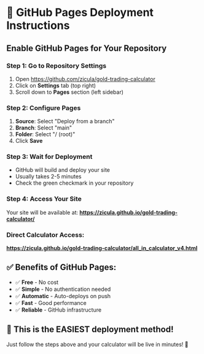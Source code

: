 # 🚀 GitHub Pages Deployment Instructions

## Enable GitHub Pages for Your Repository

### Step 1: Go to Repository Settings
1. Open https://github.com/zicula/gold-trading-calculator
2. Click on **Settings** tab (top right)
3. Scroll down to **Pages** section (left sidebar)

### Step 2: Configure Pages
1. **Source**: Select "Deploy from a branch"
2. **Branch**: Select "main"
3. **Folder**: Select "/ (root)"
4. Click **Save**

### Step 3: Wait for Deployment
- GitHub will build and deploy your site
- Usually takes 2-5 minutes
- Check the green checkmark in your repository

### Step 4: Access Your Site
Your site will be available at:
**https://zicula.github.io/gold-trading-calculator/**

### Direct Calculator Access:
**https://zicula.github.io/gold-trading-calculator/all_in_calculator_v4.html**

## ✅ Benefits of GitHub Pages:
- ✅ **Free** - No cost
- ✅ **Simple** - No authentication needed
- ✅ **Automatic** - Auto-deploys on push
- ✅ **Fast** - Good performance
- ✅ **Reliable** - GitHub infrastructure

## 🎯 This is the EASIEST deployment method!

Just follow the steps above and your calculator will be live in minutes! 🚀
